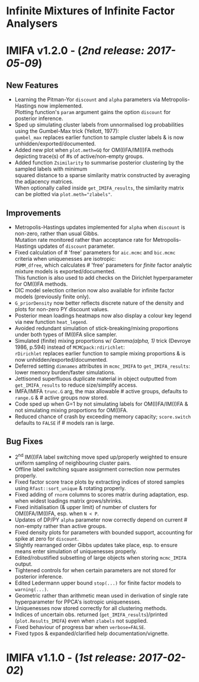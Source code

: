 __Infinite Mixtures of Infinite Factor Analysers__
==================================================
# IMIFA v1.2.0 - (_2nd release: 2017-05-09_)

## New Features
* Learning the Pitman-Yor `discount` and `alpha` parameters via Metropolis-Hastings now implemented.  
  Plotting function's `param` argument gains the option `discount` for posterior inference.
* Sped up simulating cluster labels from unnormalised log probabilities using the Gumbel-Max trick (Yellott, 1977):  
  `gumbel_max` replaces earlier function to sample cluster labels & is now unhidden/exported/documented.
* Added new plot when `plot.meth=GQ` for OM(I)FA/IM(I)FA methods depicting trace(s) of #s of active/non-empty groups.
* Added function `Zsimilarity` to summarise posterior clustering by the sampled labels with minimum  
  squared distance to a sparse similarity matrix constructed by averaging the adjacency matrices.  
  When optionally called inside `get_IMIFA_results`, the similarity matrix can be plotted via `plot.meth="zlabels"`.

## Improvements
* Metropolis-Hastings updates implemented for `alpha` when `discount` is non-zero, rather than usual Gibbs.  
  Mutation rate monitored rather than acceptance rate for Metropolis-Hastings updates of `discount` parameter.
* Fixed calculation of # 'free' parameters for `aic.mcmc` and `bic.mcmc` criteria when uniquenesses are isotropic:    
  `PGMM_dfree`, which calculates # 'free' parameters for _finite_ factor analytic mixture models is exported/documented.  
  This function is also used to add checks on the Dirichlet hyperparameter for OM(I)FA methods.
* DIC model selection criterion now also available for infinite factor models (previously finite only).
* `G_priorDensity` now better reflects discrete nature of the density and plots for non-zero PY discount values.
* Posterior mean loadings heatmaps now also display a colour key legend via new function `heat_legend`.
* Avoided redundant simulation of stick-breaking/mixing proportions under both types of IM(I)FA slice sampler.
* Simulated (finite) mixing proportions w/ _Gamma(alpha, 1)_ trick (Devroye 1986, p.594) instead of `MCMCpack:rdirichlet`:  
  `rDirichlet` replaces earlier function to sample mixing proportions & is now unhidden/exported/documented.
* Deferred setting `dimnames` attributes in `mcmc_IMIFA` to `get_IMIFA_results`: lower memory burden/faster simulations.
* Jettisoned superfluous duplicate material in object outputted from `get_IMIFA_results` to reduce size/simplify access.
* IMFA/IMIFA `trunc.G` arg, the max allowable # active groups, defaults to `range.G` & # active groups now stored.
* Code sped up when G=1 by not simulating labels for OM(I)FA/IM(I)FA & not simulating mixing proportions for OM(I)FA.
* Reduced chance of crash by exceeding memory capacity; `score.switch` defaults to `FALSE` if # models ran is large.

## Bug Fixes 
* 2<sup>nd</sup> IM(I)FA label switching move sped up/properly weighted to ensure uniform sampling of neighbouring cluster pairs.
* Offline label switching square assignment correction now permutes properly.
* Fixed factor score trace plots by extracting indices of stored samples using `Rfast::sort_unique` & rotating properly. 
* Fixed adding of `rnorm` columns to scores matrix during adaptation, esp. when widest loadings matrix grows/shrinks.
* Fixed initialisation (& upper limit) of number of clusters for OM(I)FA/IM(I)FA, esp. when `N < P`.
* Updates of DP/PY `alpha` parameter now correctly depend on current # non-empty rather than active groups.
* Fixed density plots for parameters with bounded support, accounting for spike at zero for `discount`.
* Slightly rearranged order Gibbs updates take place, esp. to ensure means enter simulation of uniquenesses properly.
* Edited/robustified subsetting of large objects when storing `mcmc_IMIFA` output.
* Tightened controls for when certain parameters are not stored for posterior inference.
* Edited Ledermann upper bound `stop(...)` for finite factor models to `warning(...)`.
* Geometric rather than arithmetic mean used in derivation of single rate hyperparameter for PPCA's isotropic uniquenesses.
* Uniquenesses now stored correctly for all clustering methods.
* Indices of uncertain obs. returned (`get_IMIFA_results`)/printed (`plot.Results_IMIFA`) even when `zlabels` not supplied.
* Fixed behaviour of progress bar when `verbose=FALSE`.
* Fixed typos & expanded/clarified help documentation/vignette.

# IMIFA v1.1.0 - (_1st release: 2017-02-02_)
